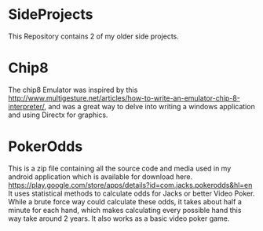 # SideProjects
This Repository contains 2 of my older side projects.
# Chip8
The chip8 Emulator was inspired by this http://www.multigesture.net/articles/how-to-write-an-emulator-chip-8-interpreter/, and was a great way to delve into writing a windows application and using Directx for graphics.
# PokerOdds
This is a zip file containing all the source code and media used in my android application which is available for download here.
https://play.google.com/store/apps/details?id=com.jacks.pokerodds&hl=en
It uses statistical methods to calculate odds for Jacks or better Video Poker. While a brute force way could calculate these odds,
it takes about half a minute for each hand, which makes calculating every possible hand this way take around 2 years. It also works as a basic video poker game.
